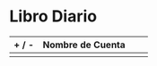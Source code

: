 # Libro Diario

| + / - | Nombre de Cuenta |     |     |
| ----- | ---------------- | --- | --- |
|       |                  |     |     |
